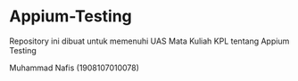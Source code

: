 # Appium-Testing

Repository ini dibuat untuk memenuhi UAS Mata Kuliah KPL tentang Appium Testing

Muhammad Nafis (1908107010078)
